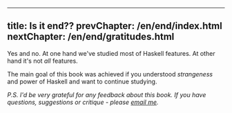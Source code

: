 ----
title: Is it end??
prevChapter: /en/end/index.html
nextChapter: /en/end/gratitudes.html
----

Yes and no. At one hand we've studied most of Haskell features. At other hand it's not *all* features.

The main goal of this book was achieved if you understood *strangeness* and power of Haskell and want to continue studying. 

_P.S. I'd be very grateful for any feedback about this book.
If you have questions, suggestions or critique - please [email me](mailto:me@dshevchenko.biz)._


